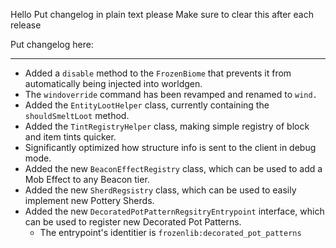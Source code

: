 Hello
Put changelog in plain text please
Make sure to clear this after each release

Put changelog here:

-----------------
- Added a `disable` method to the `FrozenBiome` that prevents it from automatically being injected into worldgen.
- The `windoverride` command has been revamped and renamed to `wind.`
- Added the `EntityLootHelper` class, currently containing the `shouldSmeltLoot` method.
- Added the `TintRegistryHelper` class, making simple registry of block and item tints quicker.
- Significantly optimized how structure info is sent to the client in debug mode.
- Added the new `BeaconEffectRegistry` class, which can be used to add a Mob Effect to any Beacon tier.
- Added the new `SherdRegsistry` class, which can be used to easily implement new Pottery Sherds.
- Added the new `DecoratedPotPatternRegsitryEntrypoint` interface, which can be used to register new Decorated Pot Patterns.
  - The entrypoint's identitier is `frozenlib:decorated_pot_patterns`
